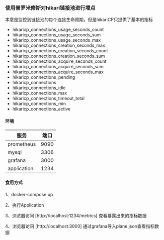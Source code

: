 ### 使用普罗米修斯对hikari链接池进行埋点

本意是监控到链接池的每个连接生命周期，但是hikariCP只提供了基本的指标

- hikaricp_connections_usage_seconds_count
- hikaricp_connections_usage_seconds_sum
- hikaricp_connections_usage_seconds_max
- hikaricp_connections_creation_seconds_max
- hikaricp_connections_creation_seconds_count
- hikaricp_connections_creation_seconds_sum
- hikaricp_connections_acquire_seconds_count
- hikaricp_connections_acquire_seconds_sum
- hikaricp_connections_acquire_seconds_max
- hikaricp_connections_pending
- hikaricp_connections
- hikaricp_connections_idle
- hikaricp_connections_max
- hikaricp_connections_timeout_total
- hikaricp_connections_min
- hikaricp_connections_active

#### 环境

|  服务   | 端口  |
|  ----  | ----  |
| prometheus  | 9090 |
| mysql  | 3306 |
| grafana  | 3000 |
| application| 1234|

#### 食用方式

1、docker-compose up

2、执行Application

3、浏览器访问 [http://localhost:1234/metrics] 查看暴露出来的指标数据

4、浏览器访问 [http://localhost:3000] 通过grafana导入plane.json查看指标数据
